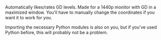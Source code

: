 Automatically likes/rates GD levels.
Made for a 1440p monitor with GD in a maximized window. You'll have to manually change the coordinates if you want it to work for you.

Importing the necessary Python modules is also on you, but if you've used Python before, this will probably not be a problem.
